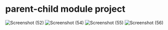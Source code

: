 # parent-child module project

![Screenshot (52)](https://github.com/user-attachments/assets/fca2cc59-24a1-40a0-97e9-b9a6e15d2473)
![Screenshot (54)](https://github.com/user-attachments/assets/ac4d2f6c-099c-41a5-88ad-2c156b7a07d7)
![Screenshot (55)](https://github.com/user-attachments/assets/a9e1feb8-b626-4206-9d4d-357d52bad1d3)
![Screenshot (56)](https://github.com/user-attachments/assets/a678b54f-b5ac-45d8-9319-85f778ef2814)
